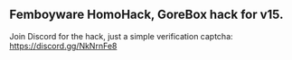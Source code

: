## Femboyware HomoHack, GoreBox hack for v15.

Join Discord for the hack, just a simple verification captcha:
https://discord.gg/NkNrnFe8
